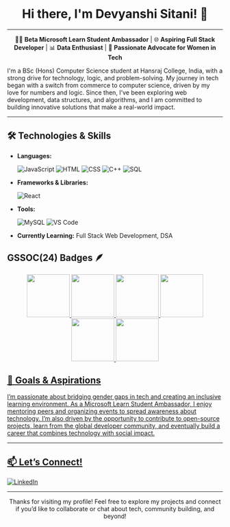 <h1 align="center">Hi there, I'm Devyanshi Sitani! 👋</h1>

---

<p align="center">
👩‍💻 <strong>Beta Microsoft Learn Student Ambassador</strong> | 🌐 <strong>Aspiring Full Stack Developer</strong> | 📊 <strong>Data Enthusiast</strong> | 🌱 <strong>Passionate Advocate for Women in Tech</strong>
</p>

<p>
I'm a BSc (Hons) Computer Science student at Hansraj College, India, with a strong drive for technology, logic, and problem-solving. My journey in tech began with a switch from commerce to computer science, driven by my love for numbers and logic. Since then, I’ve been exploring web development, data structures, and algorithms, and I am committed to building innovative solutions that make a real-world impact.
</p>

---

<h2>🛠️ Technologies & Skills</h2>

<ul>
  <li><strong>Languages:</strong></li>
  <p>
    <img src="https://img.shields.io/badge/JavaScript-F7DF1E?logo=javascript&logoColor=black" alt="JavaScript" />
    <img src="https://img.shields.io/badge/HTML5-E34F26?logo=html5&logoColor=white" alt="HTML" />
    <img src="https://img.shields.io/badge/CSS3-1572B6?logo=css3&logoColor=white" alt="CSS" />
    <img src="https://img.shields.io/badge/C++-00599C?logo=c%2B%2B&logoColor=white" alt="C++" />
    <img src="https://img.shields.io/badge/SQL-003B57?logo=postgresql&logoColor=white" alt="SQL" />
  </p>
  <li><strong>Frameworks & Libraries:</strong></li>
  <p>
    <img src="https://img.shields.io/badge/React-61DAFB?logo=react&logoColor=black" alt="React" />
  </p>
  <li><strong>Tools:</strong></li>
  <p>
    <img src="https://img.shields.io/badge/MySQL-4479A1?logo=mysql&logoColor=white" alt="MySQL" />
    <img src="https://img.shields.io/badge/VS%20Code-007ACC?logo=visual-studio-code&logoColor=white" alt="VS Code" />
  </p>
  <li><strong>Currently Learning:</strong> Full Stack Web Development, DSA</li>
</ul>

## GSSOC(24) Badges 🪶
<div style='display:flex; align-items:center; gap: 10px;' align='center'><a href="https://gssoc.girlscript.tech/leaderboard">
<img src="https://raw.githubusercontent.com/GSSoC24/Postman-Challenge/main/docs/assets/Postman%20White.png" width="100px" height="100px" />
  <img src="https://raw.githubusercontent.com/GSSoC24/Postman-Challenge/main/docs/assets/1.png" width="100px" height="100px" />
  <img src="https://raw.githubusercontent.com/GSSoC24/Postman-Challenge/main/docs/assets/2.png" width="100px" height="100px" />
  <img src="https://raw.githubusercontent.com/GSSoC24/Postman-Challenge/main/docs/assets/3.png" width="100px" height="100px" />
  <img src="https://raw.githubusercontent.com/GSSoC24/Postman-Challenge/main/docs/assets/4.png" width="100px" height="100px" />
  <img src="https://raw.githubusercontent.com/GSSoC24/Postman-Challenge/main/docs/assets/5.png" width="100px" height="100px" />
</div>

<h2>🎯 Goals & Aspirations</h2>

<p>
I’m passionate about bridging gender gaps in tech and creating an inclusive learning environment. As a Microsoft Learn Student Ambassador, I enjoy mentoring peers and organizing events to spread awareness about technology. I’m also driven by the opportunity to contribute to open-source projects, learn from the global developer community, and eventually build a career that combines technology with social impact.
</p>

---

<h2>📫 Let’s Connect!</h2>

<p>
  <a href="https://www.linkedin.com/in/devyanshi-sitani"><img src="https://img.shields.io/badge/LinkedIn-DevyanshiSitani-blue?logo=linkedin&logoColor=white" alt="LinkedIn"></a>
</p>

---

<p align="center">Thanks for visiting my profile! Feel free to explore my projects and connect if you’d like to collaborate or chat about tech, community building, and beyond!</p>
